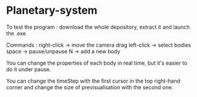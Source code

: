 # Planetary-system

To test the program : download the whole depository, extract it and launch the .exe

Commands : right-click -> move the camera
           drag left-click -> select bodies
           space -> pause/unpause
           N -> add a new body

You can change the properties of each body in real time, but it's easier to do it under pause.

You can change the timeStep with the first cursor in the top right-hand corner and change the size of previsualisation with the second one.
